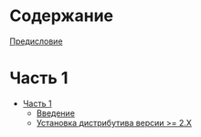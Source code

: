 # Содержание

[Предисловие](./preface.md)

# Часть 1

- [Часть 1](./chapter_1.md)
  - [Введение](./chapter_1_intro.md)
  - [Установка дистрибутива версии >= 2.Х](./chapter_1_installation.md)
